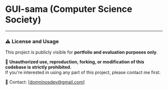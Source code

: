 # GUI-sama (Computer Science Society)

---

### ⚠️ License and Usage

This project is publicly visible for **portfolio and evaluation purposes only**.

🛑 **Unauthorized use, reproduction, forking, or modification of this codebase is strictly prohibited.**  
If you're interested in using any part of this project, please contact me first.

📧 Contact: [domninosdev@gmail.com]
